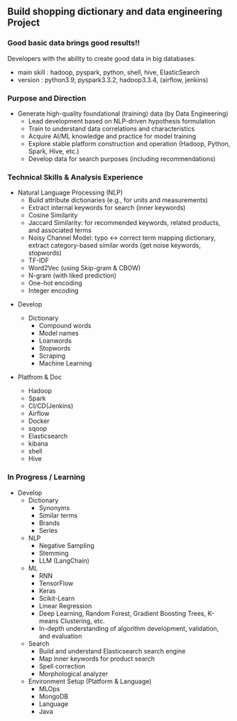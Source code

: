 ## Build shopping dictionary and data engineering Project

### Good basic data brings good results!!
Developers with the ability to create good data in big databases.

- main skill : hadoop, pyspark, python, shell, hive, ElasticSearch
- version : python3.9, pyspark3.3.2, hadoop3.3.4, (airflow, jenkins)

### Purpose and Direction
+ Generate high-quality foundational (training) data (by Data Engineering)
  + Lead development based on NLP-driven hypothesis formulation
  + Train to understand data correlations and characteristics
  + Acquire AI/ML knowledge and practice for model training
  + Explore stable platform construction and operation (Hadoop, Python, Spark, Hive, etc.)
  + Develop data for search purposes (including recommendations)

### Technical Skills & Analysis Experience
+ Natural Language Processing (NLP)
  + Build attribute dictionaries (e.g., for units and measurements)
  + Extract internal keywords for search (inner keywords)
  + Cosine Similarity
  + Jaccard Similarity: for recommended keywords, related products, and associated terms
  + Noisy Channel Model: typo ↔ correct term mapping dictionary, extract category-based similar words (get noise keywords, stopwords)
  + TF-IDF
  + Word2Vec (using Skip-gram & CBOW)
  + N-gram (with liked prediction)
  + One-hot encoding
  + Integer encoding

- Develop
  - Dictionary     
    - Compound words
    - Model names
    - Loanwords
    - Stopwords
    - Scraping
    - Machine Learning
    
  
- Platfrom & Doc
  - Hadoop 
  - Spark 
  - CI/CD(Jenkins)
  - Airflow 
  - Docker
  - sqoop
  - Elasticsearch
  - kibana
  - shell
  - Hive

### In Progress / Learning
+ Develop
  + Dictionary
    + Synonyms
    + Similar terms
    + Brands
    + Series
  + NLP
    + Negative Sampling
    + Stemming
    + LLM (LangChain)
  + ML
    + RNN
    + TensorFlow
    + Keras
    + Scikit-Learn
    + Linear Regression
    + Deep Learning, Random Forest, Gradient Boosting Trees, K-means Clustering, etc.
    + In-depth understanding of algorithm development, validation, and evaluation
  + Search
    + Build and understand Elasticsearch search engine
    + Map inner keywords for product search
    + Spell correction
    + Morphological analyzer
  + Environment Setup (Platform & Language)
    + MLOps
    + MongoDB
    + Language
    + Java